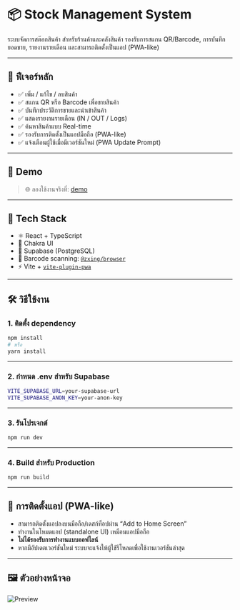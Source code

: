 # 📦 Stock Management System

ระบบจัดการสต๊อกสินค้า สำหรับร้านค้าและคลังสินค้า รองรับการสแกน QR/Barcode, การบันทึกยอดขาย, รายงานรายเดือน และสามารถติดตั้งเป็นแอป (PWA-like)

---

## 🚀 ฟีเจอร์หลัก

- ✅ เพิ่ม / แก้ไข / ลบสินค้า
- ✅ สแกน QR หรือ Barcode เพื่อขายสินค้า
- ✅ บันทึกประวัติการขายและนำเข้าสินค้า
- ✅ แสดงรายงานรายเดือน (IN / OUT / Logs)
- ✅ ค้นหาสินค้าแบบ Real-time
- ✅ รองรับการติดตั้งเป็นแอปมือถือ (PWA-like)
- ✅ แจ้งเตือนผู้ใช้เมื่อมีเวอร์ชันใหม่ (PWA Update Prompt)

---

## 🔗 Demo

> 🌐 ลองใช้งานจริงที่: [demo](https://minimarmo.github.io/stock-management/)

---

## 🧱 Tech Stack

- ⚛️ React + TypeScript
- 💅 Chakra UI
- 🔎 Supabase (PostgreSQL)
- 📱 Barcode scanning: [`@zxing/browser`](https://github.com/zxing-js/library)
- ⚡ Vite + [`vite-plugin-pwa`](https://vite-pwa-org.netlify.app/)

---

## 🛠 วิธีใช้งาน

### 1. ติดตั้ง dependency

```bash
npm install
# หรือ
yarn install
```

---

### 2. กำหนด .env สำหรับ Supabase

```bash
VITE_SUPABASE_URL=your-supabase-url
VITE_SUPABASE_ANON_KEY=your-anon-key
```

---

### 3. รันโปรเจกต์

```bash
npm run dev
```

---

### 4. Build สำหรับ Production

```bash
npm run build
```

---

## 📲 การติดตั้งแอป (PWA-like)

- สามารถติดตั้งแอปลงบนมือถือ/เดสก์ท็อปผ่าน “Add to Home Screen”
- ทำงานในโหมดแอป (standalone UI) เหมือนแอปมือถือ
- **ไม่ได้รองรับการทำงานแบบออฟไลน์**
- หากมีอัปเดตเวอร์ชันใหม่ ระบบจะแจ้งให้ผู้ใช้รีโหลดเพื่อใช้งานเวอร์ชันล่าสุด

---

## 🖼 ตัวอย่างหน้าจอ

![Preview](https://minimarmo.github.io/stock-management/images/preview.gif)
